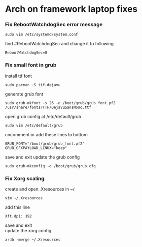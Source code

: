 # Arch on framework laptop fixes
### Fix RebootWatchdogSec error message
```
sudo vim /etc/systemd/system.conf
```
find #RebootWatchdogSec and change it to following
```
RebootWatchdogSec=0
```
### Fix small font in grub
install ttf font
```
sudo pacman -S ttf-dejavu
```
generate grub font
```
sudo grub-mkfont -s 26 -o /boot/grub/grub_font.pf2 /usr/share/fonts/TTF/DejaVuSansMono.ttf
```
open grub config at /etc/default/grub
```
sudo vim /etc/default/grub
```
uncomment or add these lines to bottom
```
GRUB_FONT="/boot/grub/grub_font.pf2"
GRUB_GFXPAYLOAD_LINUX="keep"
```
save and exit
update the grub config
```
sudo grub-mkconfig -o /boot/grub/grub.cfg
```
### Fix Xorg scaling
create and open .Xresources in ~/
```
vim ~/.Xresources
```
add this line
```
Xft.dpi: 192
```
save and exit </br>
update the xorg config
```
xrdb -merge ~/.Xresources
```
